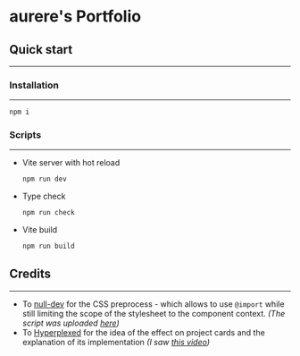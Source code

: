 # aurere's Portfolio

## Quick start

---
### Installation

---
```sh
npm i
```

### Scripts

---

- Vite server with hot reload
  ```sh
  npm run dev
  ```
- Type check
  ```sh
  npm run check
  ```
- Vite build
  ```sh
  npm run build
  ```

## Credits

---

- To [null-dev](https://github.com/null-dev) for the CSS preprocess - which allows to use `@import` while still limiting 
  the scope of the stylesheet to the component context.
  _(The script was uploaded [here](https://github.com/sveltejs/svelte/issues/7125))_
- To [Hyperplexed](https://www.youtube.com/@Hyperplexed) for the idea of the effect on project cards and the explanation 
  of its implementation _(I saw [this video](https://www.youtube.com/watch?v=htGfnF1zN4g))_